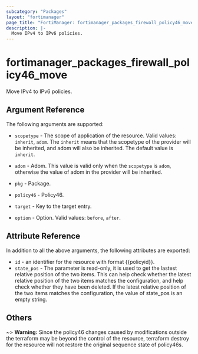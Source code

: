 ```yaml
---
subcategory: "Packages"
layout: "fortimanager"
page_title: "FortiManager: fortimanager_packages_firewall_policy46_move"
description: |-
  Move IPv4 to IPv6 policies.
---
```


# fortimanager_packages_firewall_policy46_move
Move IPv4 to IPv6 policies.

## Argument Reference


The following arguments are supported:

* `scopetype` - The scope of application of the resource. Valid values: `inherit`, `adom`. The `inherit` means that the scopetype of the provider will be inherited, and adom will also be inherited. The default value is `inherit`.
* `adom` - Adom. This value is valid only when the `scopetype` is `adom`, otherwise the value of adom in the provider will be inherited.
* `pkg` - Package.
* `policy46` - Policy46.

* `target` - Key to the target entry.
* `option` - Option. Valid values: `before`, `after`.


## Attribute Reference

In addition to all the above arguments, the following attributes are exported:
* `id` - an identifier for the resource with format {{policyid}}.
* `state_pos` - The parameter is read-only, it is used to get the lastest relative position of the two items. This can help check whether the latest relative position of the two items matches the configuration, and help check whether they have been deleted. If the latest relative position of the two items matches the configuration, the value of state_pos is an empty string.

## Others

~> **Warning:** Since the policy46 changes caused by modifications outside the terraform may be beyond the control of the resource, terraform destroy for the resource will not restore the original sequence state of policy46s.
